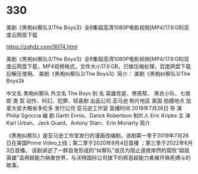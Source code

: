 # 330
美剧《黑袍纠察队3/The Boys3》全8集超高清1080P电影视频[MP4/17.6 GB]百度云网盘下载

https://zqhdz.com/9074.html

美剧《黑袍纠察队3/The Boys3》全8集超高清1080P电影视频[MP4/17.6 GB]百度云网盘下载，MP4视频格式，文件大小17.6 GB，已做压缩处理，百度网盘下载后解压使用。
美剧《黑袍纠察队3/The Boys3》简介：
美剧《黑袍纠察队3/The Boys3》

中文名
黑袍纠察队
外文名
The Boys
别    名
英雄克星、男孩帮、 黑衣小队、七痞郎
类    型
动作、科幻、犯罪、轻喜剧
出品公司
亚马逊
制片地区
美国
拍摄地点
加拿大安大略省多伦多
发行公司
亚马逊工作室
首播时间
2019年7月26日
导    演
Philip Sgriccia
编    剧
Garth Ennis、Darick Robertson
制片人
Eric Kripke
主    演
Karl Urban、Jack Quaid、Antony Starr、Erin Moriarty
简介

《黑袍纠察队》是亚马逊工作室发行的漫画改编剧。该剧第一季于2019年7月26日在美国Prime Video上线；第二季于2020年9月4日首播 ；第三季于2022年6月3日首播。
该剧讲述了一群自发形成的“纠察队”成员为阻止道貌岸然的腐败“超级英雄”滥用超能力祸害世界，与沃特国际公司旗下的邪恶超能力者展开殊死搏斗的故事。

